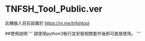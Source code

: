 # TNFSH_Tool_Public.ver
此機器人目前設置於 https://m.me/tnfshtool

##使用說明
'''
請使用python3執行並安裝相關套件後即可直接使用。
'''
